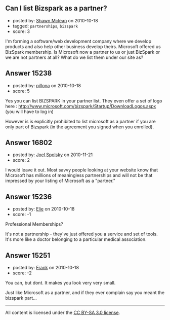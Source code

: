 ## Can I list Bizspark as a partner?

- posted by: [Shawn Mclean](https://stackexchange.com/users/-1/4854-shawn-mclean) on 2010-10-18
- tagged: `partnerships`, `bizspark`
- score: 3

I'm forming a software/web development company where we develop products and also help other business develop theirs. Microsoft offered us BizSpark membership. Is Microsoft now a partner to us or just BizSpark or we are not partners at all? What do we list them under our site as?


## Answer 15238

- posted by: [pillona](https://stackexchange.com/users/-1/4721-pillona) on 2010-10-18
- score: 5

Yes you can list BIZSPARK in your partner list.
They even offer a set of logo here : http://www.microsoft.com/bizspark/Startup/DownloadLogos.aspx (you will have to log in)

However is is explicitly prohibited to list microsoft as a partner if you are only part of Bizspark (in the agreement you signed when you enrolled).




## Answer 16802

- posted by: [Joel Spolsky](https://stackexchange.com/users/-1/4335-joel-spolsky) on 2010-11-21
- score: 2

I would leave it out. Most savvy people looking at your website know that Microsoft has millions of meaningless partnerships and will not be that impressed by your listing of Microsoft as a "partner."


## Answer 15236

- posted by: [Elie](https://stackexchange.com/users/-1/1752-elie) on 2010-10-18
- score: -1

Professional Memberships? 

It's not a partnership - they've just offered you a service and set of tools. It's more like a doctor belonging to a particular medical association.


## Answer 15251

- posted by: [Frank](https://stackexchange.com/users/-1/4858-frank) on 2010-10-18
- score: -2

You can, but dont.
It makes you look very very small.

Just like Microsoft as a partner, and if they ever complain say you meant the bizspark part... 



---

All content is licensed under the [CC BY-SA 3.0 license](https://creativecommons.org/licenses/by-sa/3.0/).
